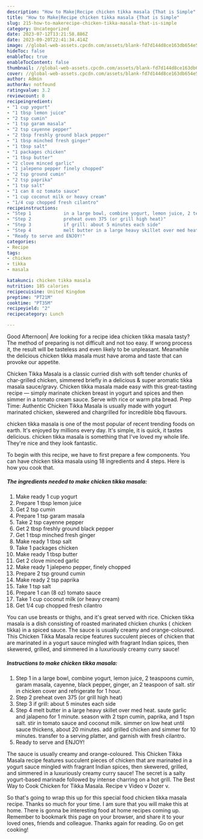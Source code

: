 ```yaml
---
description: "How to Make|Recipe chicken tikka masala {That is Simple"
title: "How to Make|Recipe chicken tikka masala {That is Simple"
slug: 215-how-to-makerecipe-chicken-tikka-masala-that-is-simple
category: Uncategorized
date: 2023-07-12T13:21:58.886Z
date: 2023-09-20T22:41:34.414Z
image: //global-web-assets.cpcdn.com/assets/blank-fd7d144d8ce163db654e5a02c40b08a2775adb7897d16e4062681dc7e1b2800f.png
hideToc: false
enableToc: true
enableTocContent: false
thumbnail: //global-web-assets.cpcdn.com/assets/blank-fd7d144d8ce163db654e5a02c40b08a2775adb7897d16e4062681dc7e1b2800f.png
cover: //global-web-assets.cpcdn.com/assets/blank-fd7d144d8ce163db654e5a02c40b08a2775adb7897d16e4062681dc7e1b2800f.png
author: Admin
authorAv: notfound
ratingvalue: 3.2
reviewcount: 8
recipeingredient:
- "1 cup yogurt"
- "1 tbsp lemon juice"
- "2 tsp cumin"
- "1 tsp garam masala"
- "2 tsp cayenne pepper"
- "2 tbsp freshly ground black pepper"
- "1 tbsp minched fresh ginger"
- "1 tbsp salt"
- "1 packages chicken"
- "1 tbsp butter"
- "2 clove minced garlic"
- "1 jalepeno pepper finely chopped"
- "2 tsp ground cumin"
- "2 tsp paprika"
- "1 tsp salt"
- "1 can 8 oz tomato sauce"
- "1 cup coconut milk or heavy cream"
- "1/4 cup chopped fresh cilantro"
recipeinstructions:
- "Step 1            in a large bowl, combine yogurt, lemon juice, 2 teaspoons cumin, garam masala, cayenne, black pepper, ginger, an 2 teaspoon of salt.  stir in chicken cover and refrigerate for 1 hour."
- "Step 2            preheat oven 375 (or grill high heat)"
- "Step 3            if grill: about 5 minutes each side"
- "Step 4            melt butter in a large heavy skillet over med heat.  saute garlic and jalapeno for 1 minute.  season with 2 tspn cumin, paprika, and 1 tspn salt.  stir in tomato sauce and coconut milk.  simmer on low heat until sauce thickens, about 20 minutes.  add grilled chicken and simmer for 10 minutes. transfer to a serving platter, and garnish with fresh cilantro."
- "Ready to serve and ENJOY!"
categories:
- Recipe
tags:
- chicken
- tikka
- masala

katakunci: chicken tikka masala 
nutrition: 185 calories
recipecuisine: United Kingdom
preptime: "PT21M"
cooktime: "PT35M"
recipeyield: "2"
recipecategory: Lunch

---
```



Good Afternoon| Are looking for a recipe idea chicken tikka masala tasty? The method of preparing is not difficult and not too easy. If wrong process it, the result will be tasteless and even likely to be unpleasant. Meanwhile the delicious chicken tikka masala must have aroma and taste that can provoke our appetite.





Chicken Tikka Masala is a classic curried dish with soft tender chunks of char-grilled chicken, simmered briefly in a delicious &amp; super aromatic tikka masala sauce/gravy. Chicken tikka masala made easy with this great-tasting recipe — simply marinate chicken breast in yogurt and spices and then simmer in a tomato cream sauce. Serve with rice or warm pita bread. Prep Time: Authentic Chicken Tikka Masala is usually made with yogurt marinated chicken, skewered and chargrilled for incredible bbq flavours.

chicken tikka masala is one of the most popular of recent trending foods on earth. It's enjoyed by millions every day. It's simple, it is quick, it tastes delicious. chicken tikka masala is something that I've loved my whole life. They're nice and they look fantastic.


To begin with this recipe, we have to first prepare a few components. You can have chicken tikka masala using 18 ingredients and 4 steps. Here is how you cook that.

<!--inarticleads1-->

##### The ingredients needed to make chicken tikka masala:

1. Make ready 1 cup yogurt
1. Prepare 1 tbsp lemon juice
1. Get 2 tsp cumin
1. Prepare 1 tsp garam masala
1. Take 2 tsp cayenne pepper
1. Get 2 tbsp freshly ground black pepper
1. Get 1 tbsp minched fresh ginger
1. Make ready 1 tbsp salt
1. Take 1 packages chicken
1. Make ready 1 tbsp butter
1. Get 2 clove minced garlic
1. Make ready 1 jalepeno pepper, finely chopped
1. Prepare 2 tsp ground cumin
1. Make ready 2 tsp paprika
1. Take 1 tsp salt
1. Prepare 1 can (8 oz) tomato sauce
1. Take 1 cup coconut milk (or heavy cream)
1. Get 1/4 cup chopped fresh cilantro


You can use breasts or thighs, and it&#39;s great served with rice. Chicken tikka masala is a dish consisting of roasted marinated chicken chunks ( chicken tikka) in a spiced sauce. The sauce is usually creamy and orange-coloured. This Chicken Tikka Masala recipe features succulent pieces of chicken that are marinated in a yogurt sauce mingled with fragrant Indian spices, then skewered, grilled, and simmered in a luxuriously creamy curry sauce! 

<!--inarticleads2-->

##### Instructions to make chicken tikka masala:

1. Step 1            in a large bowl, combine yogurt, lemon juice, 2 teaspoons cumin, garam masala, cayenne, black pepper, ginger, an 2 teaspoon of salt.  stir in chicken cover and refrigerate for 1 hour.
1. Step 2            preheat oven 375 (or grill high heat)
1. Step 3            if grill: about 5 minutes each side
1. Step 4            melt butter in a large heavy skillet over med heat.  saute garlic and jalapeno for 1 minute.  season with 2 tspn cumin, paprika, and 1 tspn salt.  stir in tomato sauce and coconut milk.  simmer on low heat until sauce thickens, about 20 minutes.  add grilled chicken and simmer for 10 minutes. transfer to a serving platter, and garnish with fresh cilantro.
1. Ready to serve and ENJOY!

The sauce is usually creamy and orange-coloured. This Chicken Tikka Masala recipe features succulent pieces of chicken that are marinated in a yogurt sauce mingled with fragrant Indian spices, then skewered, grilled, and simmered in a luxuriously creamy curry sauce! The secret is a salty yogurt-based marinade followed by intense charring on a hot grill. The Best Way to Cook Chicken for Tikka Masala. Recipe v Video v Dozer v. 

So that's going to wrap this up for this special food chicken tikka masala recipe. Thanks so much for your time. I am sure that you will make this at home. There is gonna be interesting food at home recipes coming up. Remember to bookmark this page on your browser, and share it to your loved ones, friends and colleague. Thanks again for reading. Go on get cooking!
